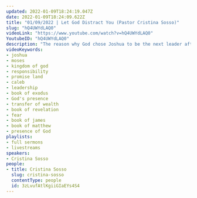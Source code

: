 ```yaml
---
updated: 2022-01-09T18:24:19.047Z
date: 2022-01-09T18:24:09.622Z
title: "01/09/2022 | Let God Distract You (Pastor Cristina Sosso)"
slug: "hQ4UWYdLAQ0"
videoLink: "https://www.youtube.com/watch?v=hQ4UWYdLAQ0"
YoutubeID: "hQ4UWYdLAQ0"
description: "The reason why God chose Joshua to be the next leader after Moses, was because Joshua got distracted by the presence of God. When Moses would go into the tent of meeting, the Bible says that Joshua would remain in the presence of God after Moses would leave. When you focus on God and His presence, He redirects you and causes you to expand your mindset. We need to get out of ourselves, and our desires, and start to think global! This sermon was delivered by Pastor Cris Sosso at Freedom Fellowship Church International on January 09, 2022."
videoKeywords:
- joshua
- moses
- kingdom of god
- responsibility
- promise land
- caleb
- leadership
- book of exodus
- God's presence
- transfer of wealth
- book of revelation
- fear
- book of james
- book of matthew
- presence of God
playlists:
- full sermons
- livestreams
speakers:
- Cristina Sosso
people:
- title: Cristina Sosso
  slug: cristina-sosso
  contentType: people
  id: 3zLvufAtlKgiiGIaEYs4S4
---
```

